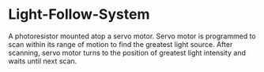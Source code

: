 # Light-Follow-System
A photoresistor mounted atop a servo motor. Servo motor is programmed to scan within its range of motion to find the greatest light source. After scanning, servo motor turns to the position of greatest light intensity and waits until next scan. 
